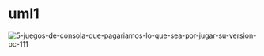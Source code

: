 # uml1
![5-juegos-de-consola-que-pagariamos-lo-que-sea-por-jugar-su-version-pc-111](https://user-images.githubusercontent.com/42015388/45255170-ce012980-b348-11e8-8130-f1bf84e66710.png)
